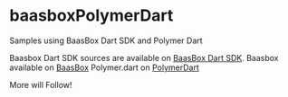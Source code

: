 baasboxPolymerDart
==================

Samples using BaasBox Dart SDK and Polymer Dart

Baasbox Dart SDK sources are available on [BaasBox Dart SDK].
Baasbox available on [BaasBox]
Polymer.dart on [PolymerDart]

More will Follow!

[BaasBox Dart SDK]:https://github.com/joaobiriba/baasbox-dart-sdk
[BaasBox]:www.baasbox.com
[PolymerDart]:https://www.dartlang.org/polymer/
